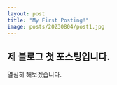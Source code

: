 ```yaml
---
layout: post
title: "My First Posting!"
image: posts/20230804/post1.jpg
---
```


## 제 블로그 첫 포스팅입니다.
열심히 해보겠습니다.
